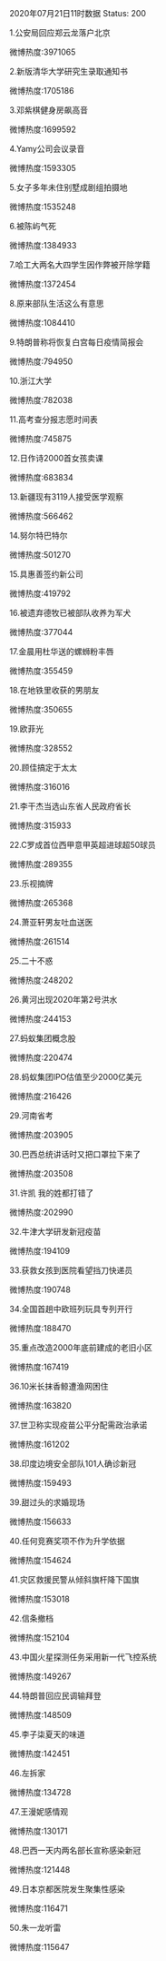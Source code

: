 2020年07月21日11时数据
Status: 200

1.公安局回应郑云龙落户北京

微博热度:3971065

2.新版清华大学研究生录取通知书

微博热度:1705186

3.邓紫棋健身房飙高音

微博热度:1699592

4.Yamy公司会议录音

微博热度:1593305

5.女子多年未住别墅成剧组拍摄地

微博热度:1535248

6.被陈屿气死

微博热度:1384933

7.哈工大两名大四学生因作弊被开除学籍

微博热度:1372454

8.原来部队生活这么有意思

微博热度:1084410

9.特朗普称将恢复白宫每日疫情简报会

微博热度:794950

10.浙江大学

微博热度:782038

11.高考查分报志愿时间表

微博热度:745875

12.日作诗2000首女孩卖课

微博热度:683834

13.新疆现有3119人接受医学观察

微博热度:566462

14.努尔特巴特尔

微博热度:501270

15.具惠善签约新公司

微博热度:419792

16.被遗弃德牧已被部队收养为军犬

微博热度:377044

17.金晨用杜华送的螺蛳粉丰唇

微博热度:355459

18.在地铁里收获的男朋友

微博热度:350655

19.欧菲光

微博热度:328552

20.顾佳搞定于太太

微博热度:316016

21.李干杰当选山东省人民政府省长

微博热度:315933

22.C罗成首位西甲意甲英超进球超50球员

微博热度:289355

23.乐视摘牌

微博热度:265368

24.萧亚轩男友吐血送医

微博热度:261514

25.二十不惑

微博热度:248202

26.黄河出现2020年第2号洪水

微博热度:244153

27.蚂蚁集团概念股

微博热度:220474

28.蚂蚁集团IPO估值至少2000亿美元

微博热度:216426

29.河南省考

微博热度:203905

30.巴西总统讲话时又把口罩拉下来了

微博热度:203508

31.许凯 我的姓都打错了

微博热度:202990

32.牛津大学研发新冠疫苗

微博热度:194109

33.获救女孩到医院看望挡刀快递员

微博热度:190748

34.全国首趟中欧班列玩具专列开行

微博热度:188470

35.重点改造2000年底前建成的老旧小区

微博热度:167419

36.10米长抹香鲸遭渔网困住

微博热度:163820

37.世卫称实现疫苗公平分配需政治承诺

微博热度:161202

38.印度边境安全部队101人确诊新冠

微博热度:159493

39.甜过头的求婚现场

微博热度:156633

40.任何竞赛奖项不作为升学依据

微博热度:154624

41.灾区救援民警从倾斜旗杆降下国旗

微博热度:153018

42.信条撤档

微博热度:152104

43.中国火星探测任务采用新一代飞控系统

微博热度:149267

44.特朗普回应民调输拜登

微博热度:148509

45.李子柒夏天的味道

微博热度:142451

46.左拆家

微博热度:134728

47.王漫妮感情观

微博热度:130171

48.巴西一天内两名部长宣称感染新冠

微博热度:121448

49.日本京都医院发生聚集性感染

微博热度:116471

50.朱一龙听雷

微博热度:115647


